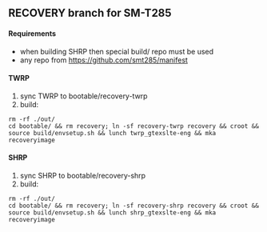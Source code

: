 ## RECOVERY branch for SM-T285

#### Requirements

* when building SHRP then special build/ repo must be used
* any repo from https://github.com/smt285/manifest

#### TWRP

1. sync TWRP to bootable/recovery-twrp
1. build:
~~~
rm -rf ./out/
cd bootable/ && rm recovery; ln -sf recovery-twrp recovery && croot && source build/envsetup.sh && lunch twrp_gtexslte-eng && mka recoveryimage
~~~

#### SHRP

1. sync SHRP to bootable/recovery-shrp
1. build:
~~~
rm -rf ./out/
cd bootable/ && rm recovery; ln -sf recovery-shrp recovery && croot && source build/envsetup.sh && lunch shrp_gtexslte-eng && mka recoveryimage
~~~

